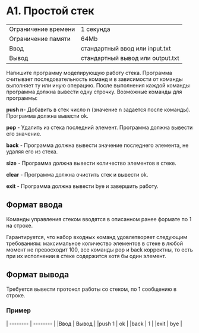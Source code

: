 # A1. Простой стек

|		      |				       |
| ------------------- | ------------------------------ |
| Ограничение времени | 1 секунда                      |
| Ограничение памяти  | 64Mb                           |
|Ввод                 |стандартный ввод или input.txt  |
|Вывод 	              |стандартный вывод или output.txt|

Напишите программу моделирующую работу стека. Программа считывает последовательность команд и в зависимости от команды выполняет ту или иную операцию. После выполнения каждой команды программа должна вывести одну строчку. Возможные команды для программы: 

**push n**- Добавить в стек число n (значение n задается после команды). Программа должна вывести ok.

**pop**   - Удалить из стека последний элемент. Программа должна вывести его значение.

**back**  - Программа должна вывести значение последнего элемента, не удаляя его из стека.

**size**  - Программа должна вывести количество элементов в стеке.

**clear** - Программа должна очистить стек и вывести ok.

**exit**  - Программа должна вывести bye и завершить работу. 
	

## Формат ввода

Команды управления стеком вводятся в описанном ранее формате по 1 на строке.

Гарантируется, что набор входных команд удовлетворяет следующим требованиям: максимальное количество элементов в стеке в любой момент не превосходит 100, все команды pop и back корректны, то есть при их исполнении в стеке содержится хотя бы один элемент.


## Формат вывода

Требуется вывести протокол работы со стеком, по 1 сообщению в строке.

### Пример
| -------- | -------- |
|Ввод      |   Вывод  |
|push 1    |    ok    |
|back      |    1     |
|exit      |   bye    |

	




